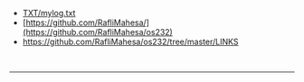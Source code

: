 * [TXT/mylog.txt](https://github.com/RafliMahesa/os232/blob/master/TXT/mylog.txt)
* [https://github.com/RafliMahesa/](https://github.com/RafliMahesa/os232)
* https://github.com/RafliMahesa/os232/tree/master/LINKS
<br>
<hr>
